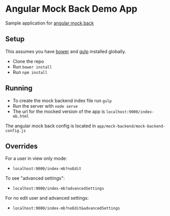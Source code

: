 # Angular Mock Back Demo App

Sample application for [angular mock back](https://github.com/gah-boh/angular-mock-back)

## Setup

This assumes you have [bower](https://github.com/bower/bower) and [gulp](https://github.com/gulpjs/gulp/) installed globally.

- Clone the repo
- Run `bower install`
- Run `npm install`

## Running

- To create the mock backend index file run `gulp`
- Run the server with `node serve`
- The url for the mocked version of the app is `localhost:9000/index-mb.html`

The angular mock back config is located in  `app/mock-backend/mock-backend-config.js`

## Overrides

For a user in view only mode:

- `localhost:9000/index-mb?noEdit`

To see "advanced settings":

- `localhost:9000/index-mb?advancedSettings`

For no edit user and advanced settings:

- `localhost:9000/index-mb?noEdit&advancedSettings`

